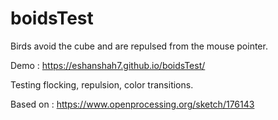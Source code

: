 # boidsTest
Birds avoid the cube and are repulsed from the mouse pointer.

Demo : https://eshanshah7.github.io/boidsTest/

Testing flocking, repulsion, color transitions.

Based on : https://www.openprocessing.org/sketch/176143
